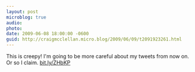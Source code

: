```yaml
---
layout: post
microblog: true
audio: 
photo: 
date: 2009-06-08 18:00:00 -0600
guid: http://craigmcclellan.micro.blog/2009/06/09/t2091923261.html
---
```

This is creepy!  I'm going to be more careful about my tweets from now on.  Or so I claim.  [bit.ly/ZHbKP](http://bit.ly/ZHbKP)

